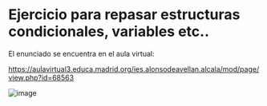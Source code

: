 # Ejercicio para repasar estructuras condicionales, variables etc..

El enunciado se encuentra en el aula virtual:

https://aulavirtual3.educa.madrid.org/ies.alonsodeavellan.alcala/mod/page/view.php?id=68563

![image](https://user-images.githubusercontent.com/91023374/161742308-0fd4757b-dd7b-4f29-9554-e381a91b61ab.png)
